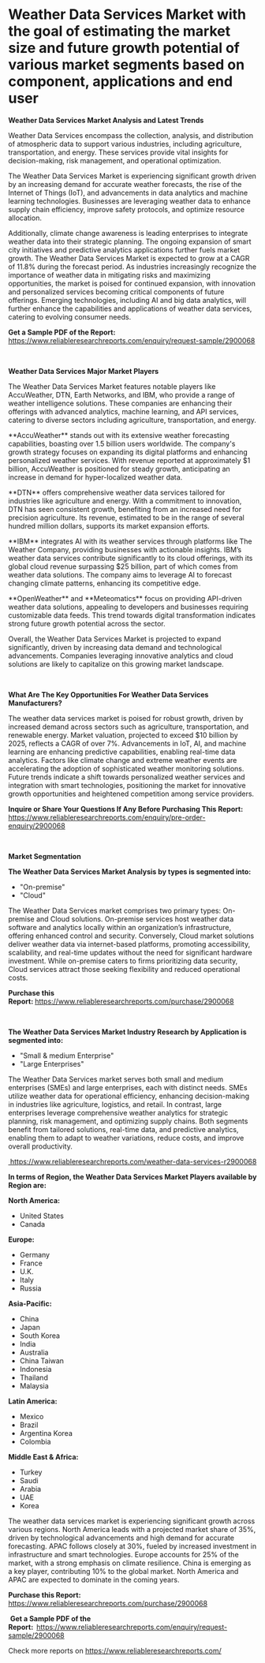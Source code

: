<p><h1>Weather Data Services Market with the goal of estimating the market size and future growth potential of various market segments based on component, applications and end user</h1></p><p><strong>Weather Data Services Market Analysis and Latest Trends</strong></p>
<p><p>Weather Data Services encompass the collection, analysis, and distribution of atmospheric data to support various industries, including agriculture, transportation, and energy. These services provide vital insights for decision-making, risk management, and operational optimization. </p><p>The Weather Data Services Market is experiencing significant growth driven by an increasing demand for accurate weather forecasts, the rise of the Internet of Things (IoT), and advancements in data analytics and machine learning technologies. Businesses are leveraging weather data to enhance supply chain efficiency, improve safety protocols, and optimize resource allocation. </p><p>Additionally, climate change awareness is leading enterprises to integrate weather data into their strategic planning. The ongoing expansion of smart city initiatives and predictive analytics applications further fuels market growth. The Weather Data Services Market is expected to grow at a CAGR of 11.8% during the forecast period. As industries increasingly recognize the importance of weather data in mitigating risks and maximizing opportunities, the market is poised for continued expansion, with innovation and personalized services becoming critical components of future offerings. Emerging technologies, including AI and big data analytics, will further enhance the capabilities and applications of weather data services, catering to evolving consumer needs.</p></p>
<p><strong>Get a Sample PDF of the Report:&nbsp;</strong> <a href="https://www.reliableresearchreports.com/enquiry/request-sample/2900068?utm_campaign=3061&utm_medium=2&utm_source=Github&utm_content=ia&utm_term=16032025&utm_id=weather-data-services">https://www.reliableresearchreports.com/enquiry/request-sample/2900068</a></p>
<p>&nbsp;</p>
<p><strong>Weather Data Services Major Market Players</strong></p>
<p><p>The Weather Data Services Market features notable players like AccuWeather, DTN, Earth Networks, and IBM, who provide a range of weather intelligence solutions. These companies are enhancing their offerings with advanced analytics, machine learning, and API services, catering to diverse sectors including agriculture, transportation, and energy.</p><p>**AccuWeather** stands out with its extensive weather forecasting capabilities, boasting over 1.5 billion users worldwide. The company's growth strategy focuses on expanding its digital platforms and enhancing personalized weather services. With revenue reported at approximately $1 billion, AccuWeather is positioned for steady growth, anticipating an increase in demand for hyper-localized weather data.</p><p>**DTN** offers comprehensive weather data services tailored for industries like agriculture and energy. With a commitment to innovation, DTN has seen consistent growth, benefiting from an increased need for precision agriculture. Its revenue, estimated to be in the range of several hundred million dollars, supports its market expansion efforts.</p><p>**IBM** integrates AI with its weather services through platforms like The Weather Company, providing businesses with actionable insights. IBM’s weather data services contribute significantly to its cloud offerings, with its global cloud revenue surpassing $25 billion, part of which comes from weather data solutions. The company aims to leverage AI to forecast changing climate patterns, enhancing its competitive edge.</p><p>**OpenWeather** and **Meteomatics** focus on providing API-driven weather data solutions, appealing to developers and businesses requiring customizable data feeds. This trend towards digital transformation indicates strong future growth potential across the sector.</p><p>Overall, the Weather Data Services Market is projected to expand significantly, driven by increasing data demand and technological advancements. Companies leveraging innovative analytics and cloud solutions are likely to capitalize on this growing market landscape.</p></p>
<p>&nbsp;</p>
<p><strong>What Are The Key Opportunities For Weather Data Services Manufacturers?</strong></p>
<p><p>The weather data services market is poised for robust growth, driven by increased demand across sectors such as agriculture, transportation, and renewable energy. Market valuation, projected to exceed $10 billion by 2025, reflects a CAGR of over 7%. Advancements in IoT, AI, and machine learning are enhancing predictive capabilities, enabling real-time data analytics. Factors like climate change and extreme weather events are accelerating the adoption of sophisticated weather monitoring solutions. Future trends indicate a shift towards personalized weather services and integration with smart technologies, positioning the market for innovative growth opportunities and heightened competition among service providers.</p></p>
<p><strong>Inquire or Share Your Questions If Any Before Purchasing This Report:</strong> <a href="https://www.reliableresearchreports.com/enquiry/pre-order-enquiry/2900068?utm_campaign=3061&utm_medium=2&utm_source=Github&utm_content=ia&utm_term=16032025&utm_id=weather-data-services">https://www.reliableresearchreports.com/enquiry/pre-order-enquiry/2900068</a></p>
<p>&nbsp;</p>
<p><strong>Market Segmentation</strong></p>
<p><strong>The Weather Data Services Market Analysis by types is segmented into:</strong></p>
<p><ul><li>"On-premise"</li><li>"Cloud"</li></ul></p>
<p><p>The Weather Data Services market comprises two primary types: On-premise and Cloud solutions. On-premise services host weather data software and analytics locally within an organization’s infrastructure, offering enhanced control and security. Conversely, Cloud market solutions deliver weather data via internet-based platforms, promoting accessibility, scalability, and real-time updates without the need for significant hardware investment. While on-premise caters to firms prioritizing data security, Cloud services attract those seeking flexibility and reduced operational costs.</p></p>
<p><strong>Purchase this Report:&nbsp;</strong><a href="https://www.reliableresearchreports.com/purchase/2900068?utm_campaign=3061&utm_medium=2&utm_source=Github&utm_content=ia&utm_term=16032025&utm_id=weather-data-services">https://www.reliableresearchreports.com/purchase/2900068</a></p>
<p>&nbsp;</p>
<p><strong>The Weather Data Services Market Industry Research by Application is segmented into:</strong></p>
<p><ul><li>"Small & medium Enterprise"</li><li>"Large Enterprises"</li></ul></p>
<p><p>The Weather Data Services market serves both small and medium enterprises (SMEs) and large enterprises, each with distinct needs. SMEs utilize weather data for operational efficiency, enhancing decision-making in industries like agriculture, logistics, and retail. In contrast, large enterprises leverage comprehensive weather analytics for strategic planning, risk management, and optimizing supply chains. Both segments benefit from tailored solutions, real-time data, and predictive analytics, enabling them to adapt to weather variations, reduce costs, and improve overall productivity.</p></p>
<p><a href="https://www.reliableresearchreports.com/weather-data-services-r2900068?utm_campaign=3061&utm_medium=2&utm_source=Github&utm_content=ia&utm_term=16032025&utm_id=weather-data-services">&nbsp;https://www.reliableresearchreports.com/weather-data-services-r2900068</a></p>
<p><strong>In terms of Region, the Weather Data Services Market Players available by Region are:</strong></p>
<p>
    <p> <strong> North America: </strong>
        <ul>
            <li>United States</li>
            <li>Canada</li>
        </ul>
        </p> 
    <p> <strong> Europe: </strong>
        <ul>
            <li>Germany</li>
            <li>France</li>
            <li>U.K.</li>
            <li>Italy</li>
            <li>Russia</li>
        </ul>
        </p> 
    <p> <strong> Asia-Pacific: </strong>
        <ul>
            <li>China</li>
            <li>Japan</li>
            <li>South Korea</li>
            <li>India</li>
            <li>Australia</li>
            <li>China Taiwan</li>
            <li>Indonesia</li>
            <li>Thailand</li>
            <li>Malaysia</li>
        </ul>
        </p> 
    <p> <strong> Latin America: </strong>
        <ul>
            <li>Mexico</li>
            <li>Brazil</li>
            <li>Argentina Korea</li>
            <li>Colombia</li>
        </ul>
        </p> 
    <p> <strong> Middle East & Africa: </strong>
        <ul>
            <li>Turkey</li>
            <li>Saudi</li>
            <li>Arabia</li>
            <li>UAE</li>
            <li>Korea</li>
        </ul>
    </p>
    </p>
<p><p>The weather data services market is experiencing significant growth across various regions. North America leads with a projected market share of 35%, driven by technological advancements and high demand for accurate forecasting. APAC follows closely at 30%, fueled by increased investment in infrastructure and smart technologies. Europe accounts for 25% of the market, with a strong emphasis on climate resilience. China is emerging as a key player, contributing 10% to the global market. North America and APAC are expected to dominate in the coming years.</p></p>
<p><strong>Purchase this Report: </strong><a href="https://www.reliableresearchreports.com/purchase/2900068?utm_campaign=3061&utm_medium=2&utm_source=Github&utm_content=ia&utm_term=16032025&utm_id=weather-data-services">https://www.reliableresearchreports.com/purchase/2900068</a></p>
<p>&nbsp;<strong>Get a Sample PDF of the Report:&nbsp;&nbsp;</strong><a href="https://www.reliableresearchreports.com/enquiry/request-sample/2900068?utm_campaign=3061&utm_medium=2&utm_source=Github&utm_content=ia&utm_term=16032025&utm_id=weather-data-services">https://www.reliableresearchreports.com/enquiry/request-sample/2900068</a></p>
<p><strong></strong></p>
<p>Check more reports on <a href="https://www.reliableresearchreports.com/?utm_campaign=3061&utm_medium=2&utm_source=Github&utm_content=ia&utm_term=16032025&utm_id=weather-data-services">https://www.reliableresearchreports.com/</a></p>